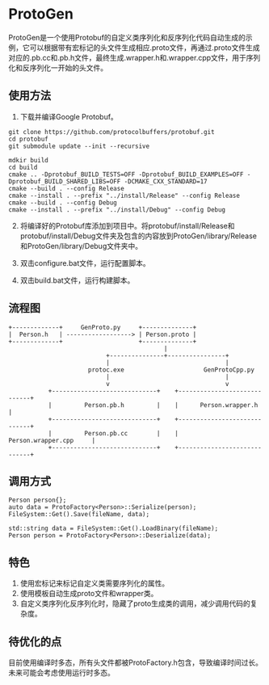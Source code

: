 # ProtoGen

ProtoGen是一个使用Protobuf的自定义类序列化和反序列化代码自动生成的示例，它可以根据带有宏标记的头文件生成相应.proto文件，再通过.proto文件生成对应的.pb.cc和.pb.h文件，最终生成.wrapper.h和.wrapper.cpp文件，用于序列化和反序列化一开始的头文件。

## 使用方法

1. 下载并编译Google Protobuf。
```
git clone https://github.com/protocolbuffers/protobuf.git
cd protobuf
git submodule update --init --recursive

mdkir build
cd build
cmake .. -Dprotobuf_BUILD_TESTS=OFF -Dprotobuf_BUILD_EXAMPLES=OFF -Dprotobuf_BUILD_SHARED_LIBS=OFF -DCMAKE_CXX_STANDARD=17
cmake --build . --config Release
cmake --install . --prefix "../install/Release" --config Release
cmake --build . --config Debug
cmake --install . --prefix "../install/Debug" --config Debug
```

2. 将编译好的Protobuf库添加到项目中。将protobuf/install/Release和protobuf/install/Debug文件夹及包含的内容放到ProtoGen/library/Release和ProtoGen/library/Debug文件夹中。

3. 双击configure.bat文件，运行配置脚本。

4. 双击build.bat文件，运行构建脚本。

## 流程图

```
+-------------+     GenProto.py     +--------------+
|  Person.h   | ------------------> | Person.proto |
+-------------+                     +--------------+
                                           |
                           +---------------+----------------+
                           |                                |
                      protoc.exe                      GenProtoCpp.py
                           |                                |
                           v                                v
           +-----------------------------+    +-----------------------------+
           |         Person.pb.h         |    |      Person.wrapper.h       |
           +-----------------------------+    +-----------------------------+
           |         Person.pb.cc        |    |      Person.wrapper.cpp     |
           +-----------------------------+    +-----------------------------+
```

## 调用方式

```
Person person{};
auto data = ProtoFactory<Person>::Serialize(person);
FileSystem::Get().Save(fileName, data);
```
```
std::string data = FileSystem::Get().LoadBinary(fileName);
Person person = ProtoFactory<Person>::Deserialize(data);
```

## 特色

1. 使用宏标记来标记自定义类需要序列化的属性。
2. 使用模板自动生成proto文件和wrapper类。
3. 自定义类序列化反序列化时，隐藏了proto生成类的调用，减少调用代码的复杂度。

## 待优化的点

目前使用编译时多态，所有头文件都被ProtoFactory.h包含，导致编译时间过长。未来可能会考虑使用运行时多态。